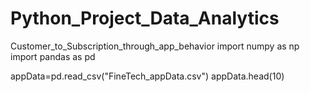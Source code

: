# Python_Project_Data_Analytics
Customer_to_Subscription_through_app_behavior
import numpy as np
import pandas as pd

appData=pd.read_csv("FineTech_appData.csv")
appData.head(10)
